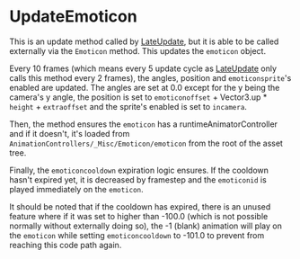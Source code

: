# UpdateEmoticon

This is an update method called by [LateUpdate](Unity%20events/LateUpdate.md), but it is able to be called externally via the `Emoticon` method. This updates the `emoticon` object.

Every 10 frames (which means every 5 update cycle as [LateUpdate](Unity%20events/LateUpdate.md) only calls this method every 2 frames), the angles, position and `emoticonsprite`'s enabled are updated. The angles are set at 0.0 except for the y being the camera's y angle, the position is set to `emoticonoffset` + Vector3.up * `height` + `extraoffset` and the sprite's enabled is set to `incamera`.

Then, the method ensures the `emoticon` has a runtimeAnimatorController and if it doesn't, it's loaded from `AnimationControllers/_Misc/Emoticon/emoticon` from the root of the asset tree.

Finally, the `emoticoncooldown` expiration logic ensures. If the cooldown hasn't expired yet, it is decreased by framestep and the `emoticonid` is played immediately on the `emoticon`.

It should be noted that if the cooldown has expired, there is an unused feature where if it was set to higher than -100.0 (which is not possible normally without externally doing so), the -1 (blank) animation will play on the `emoticon` while setting `emoticoncooldown` to -101.0 to prevent from reaching this code path again. 
